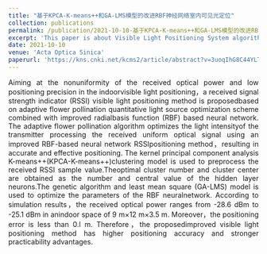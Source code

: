 ```yaml
---
title: "基于KPCA-K-means++和GA-LMS模型的改进RBF神经网络室内可见光定位"
collection: publications
permalink: /publication/2021-10-10-基于KPCA-K-means++和GA-LMS模型的改进RBF神经网络室内可见光定位
excerpt: 'This paper is about Visible Light Positioning System algorithm.'
date: 2021-10-10
venue: 'Acta Optica Sinica'
paperurl: 'https://kns.cnki.net/kcms2/article/abstract?v=3uoqIhG8C44YLTlOAiTRKibYlV5Vjs7iy_Rpms2pqwbFRRUtoUImHdtsYIOjDYDyyEvqfhURQcoJYCBdMIlLFtkGgHsg1_GB&uniplatform=NZKPT'
---
```

<div style="text-align: justify;">Aiming at the nonuniformity of the received optical power and low positioning precision in the indoorvisible light positioning，a received signal strength indicator (RSSI) visible light positioning method is proposedbased on adaptive flower pollination quantitative light source optimization scheme combined with improved radialbasis function (RBF) based neural network. The adaptive flower pollination algorithm optimizes the light intensityof the transmitter processing the received uniform optical signal using an improved RBF-based neural network RSSIpositioning method，resulting in accurate and effective positioning. The kernel principal component analysis K-means++(KPCA-K-means++)clustering model is used to preprocess the received RSSI sample value.Theoptimal cluster number and cluster center are obtained as the number and central value of the hidden layer neurons.The genetic algorithm and least mean square (GA-LMS) model is used to optimize the parameters of the RBF neuralnetwork. According to simulation results，the received optical power ranges from -28.6 dBm to -25.1 dBm in anindoor space of 9 m×12 m×3.5 m. Moreover，the positioning error is less than 0.l m. Therefore，the proposedimproved visible light positioning method has higher positioning accuracy and stronger practicability advantages.</div>



